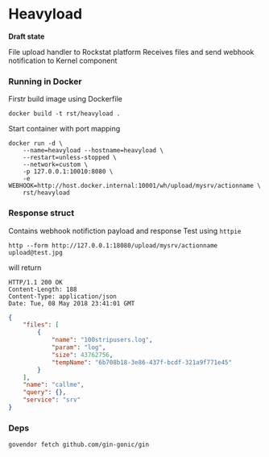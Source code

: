# Heavyload

**Draft state**

File upload handler to Rockstat platform
Receives files and send webhook notification to Kernel component

### Running in Docker

Firstr build image using Dockerfile

    docker build -t rst/heavyload .

Start container with port mapping

    docker run -d \
        --name=heavyload --hostname=heavyload \
        --restart=unless-stopped \
        --network=custom \
        -p 127.0.0.1:10010:8080 \
        -e WEBHOOK=http://host.docker.internal:10001/wh/upload/mysrv/actionname \
        rst/heavyload


### Response struct 

Contains webhook notifiction payload and response
Test using `httpie`

```shell
http --form http://127.0.0.1:18080/upload/mysrv/actionname upload@test.jpg
```


will return 

```
HTTP/1.1 200 OK
Content-Length: 188
Content-Type: application/json
Date: Tue, 08 May 2018 23:41:01 GMT
```

```json
{
    "files": [
        {
            "name": "100stripusers.log",
            "param": "log",
            "size": 43762756,
            "tempName": "6b708b18-3e86-437f-bcdf-321a9f771e45"
        }
    ],
    "name": "callme",
    "query": {},
    "service": "srv"
}
```

### Deps

```
govendor fetch github.com/gin-gonic/gin
```